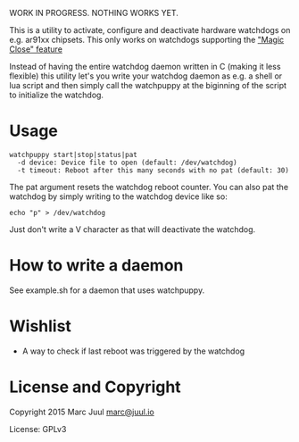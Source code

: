 
WORK IN PROGRESS. NOTHING WORKS YET.

This is a utility to activate, configure and deactivate hardware watchdogs on e.g. ar91xx chipsets. This only works on watchdogs supporting the ["Magic Close" feature](https://www.kernel.org/doc/Documentation/watchdog/watchdog-api.txt)

Instead of having the entire watchdog daemon written in C (making it less flexible) this utility let's you write your watchdog daemon as e.g. a shell or lua script and then simply call the watchpuppy at the biginning of the script to initialize the watchdog.

# Usage

```
watchpuppy start|stop|status|pat 
  -d device: Device file to open (default: /dev/watchdog)
  -t timeout: Reboot after this many seconds with no pat (default: 30)
```

The pat argument resets the watchdog reboot counter. You can also pat the watchdog by simply writing to the watchdog device like so:

```
echo "p" > /dev/watchdog
```

Just don't write a V character as that will deactivate the watchdog.

# How to write a daemon

See example.sh for a daemon that uses watchpuppy.

# Wishlist

* A way to check if last reboot was triggered by the watchdog

# License and Copyright

Copyright 2015 Marc Juul <marc@juul.io>

License: GPLv3

